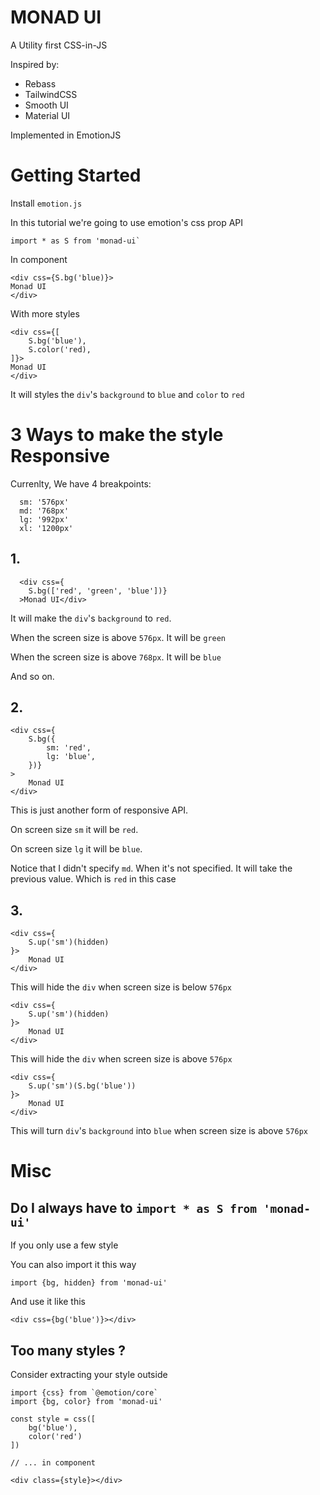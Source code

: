 # MONAD UI

A Utility first CSS-in-JS

Inspired by:

- Rebass
- TailwindCSS
- Smooth UI
- Material UI

Implemented in EmotionJS

# Getting Started

Install `emotion.js`

In this tutorial we're going to use emotion's css prop API

```
import * as S from 'monad-ui`
```

In component

```
<div css={S.bg('blue)}>
Monad UI
</div>
```

With more styles


```
<div css={[
    S.bg('blue'),
    S.color('red),
]}>
Monad UI
</div>
```

It will styles the `div`'s `background` to `blue` and `color` to `red`

# 3 Ways to make the style Responsive

Currenlty, We have 4 breakpoints:

```
  sm: '576px'
  md: '768px'
  lg: '992px'
  xl: '1200px'
```

## 1.

```
  <div css={
    S.bg(['red', 'green', 'blue'])}
  >Monad UI</div>
```

It will make the `div`'s `background` to `red`.

When the screen size is above `576px`. It will be `green`

When the screen size is above `768px`. It will be `blue`

And so on.

## 2.

```
<div css={
    S.bg({
        sm: 'red',
        lg: 'blue',
    })}
>
    Monad UI
</div>

```

This is just another form of responsive API.

On screen size `sm` it will be `red`.

On screen size `lg` it will be `blue`.

Notice that I didn't specify `md`. When it's not specified. It will take the previous value. Which is `red` in this case

## 3.

```
<div css={
    S.up('sm')(hidden)
}>
    Monad UI
</div>
```

This will hide the `div` when screen size is below `576px`

```
<div css={
    S.up('sm')(hidden)
}>
    Monad UI
</div>
```

This will hide the `div` when screen size is above `576px`

```
<div css={
    S.up('sm')(S.bg('blue'))
}>
    Monad UI
</div>
```

This will turn `div`'s `background` into `blue` when screen size is above `576px`

# Misc

## Do I always have to `import * as S from 'monad-ui'`

If you only use a few style

You can also import it this way

```
import {bg, hidden} from 'monad-ui'
```

And use it like this

```
<div css={bg('blue')}></div>
```

## Too many styles ?

Consider extracting your style outside

```
import {css} from `@emotion/core`
import {bg, color} from 'monad-ui'

const style = css([
    bg('blue'),
    color('red')
])

// ... in component

<div class={style}></div>
```
